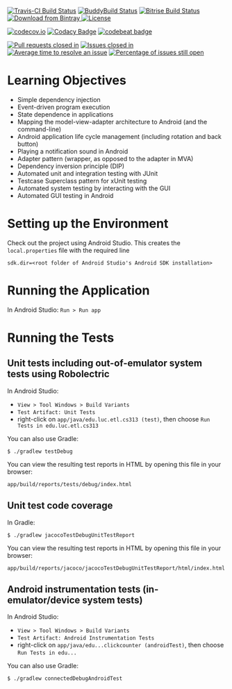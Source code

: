 [![Travis-CI Build Status](https://travis-ci.org/LoyolaChicagoCode/clickcounter-android-java.svg?branch=master)](https://travis-ci.org/LoyolaChicagoCode/clickcounter-android-java)
[![BuddyBuild Status](https://dashboard.buddybuild.com/api/statusImage?appID=5855a9487c97b60100e6e5d6&branch=master&build=latest)](https://dashboard.buddybuild.com/apps/5855a9487c97b60100e6e5d6/build/latest?branch=master)
[![Bitrise Build Status](https://www.bitrise.io/app/30d887c4432aae84.svg?token=he-jVnNMOn-4NnxAJCshOA&branch=master)](https://www.bitrise.io/app/30d887c4432aae84)
[![Download from Bintray](https://api.bintray.com/packages/loyolachicagocode/generic/clickcounter-android-java/images/download.svg) ](https://bintray.com/loyolachicagocode/generic/clickcounter-android-java/_latestVersion)
[![License](http://img.shields.io/:license-mit-blue.svg)](http://doge.mit-license.org)

[![codecov.io](https://codecov.io/github/LoyolaChicagoCode/clickcounter-android-java/branch/master/graph/badge.svg)](https://codecov.io/github/LoyolaChicagoCode/clickcounter-android-java)
[![Codacy Badge](https://api.codacy.com/project/badge/Grade/3f4e4411f308417e81c950228f5d299f)](https://www.codacy.com/app/laufer/clickcounter-android-java?utm_source=github.com&amp;utm_medium=referral&amp;utm_content=LoyolaChicagoCode/clickcounter-android-java&amp;utm_campaign=Badge_Grade)
[![codebeat badge](https://codebeat.co/badges/f3b52f05-9bb8-4b6a-9c17-52bb5d9b433f)](https://codebeat.co/projects/github-com-loyolachicagocode-clickcounter-android-java)

[![Pull requests closed in](http://issuestats.com/github/LoyolaChicagoCode/clickcounter-android-java/badge/pr)](http://issuestats.com/github/LoyolaChicagoCode/clickcounter-android-java)
[![Issues closed in](http://issuestats.com/github/LoyolaChicagoCode/clickcounter-android-java/badge/issue)](http://issuestats.com/github/LoyolaChicagoCode/clickcounter-android-java)
[![Average time to resolve an issue](http://isitmaintained.com/badge/resolution/LoyolaChicagoCode/clickcounter-android-java.svg)](http://isitmaintained.com/project/LoyolaChicagoCode/clickcounter-android-java "Average time to resolve an issue")
[![Percentage of issues still open](http://isitmaintained.com/badge/open/LoyolaChicagoCode/clickcounter-android-java.svg)](http://isitmaintained.com/project/LoyolaChicagoCode/clickcounter-android-java "Percentage of issues still open")

# Learning Objectives

* Simple dependency injection
* Event-driven program execution
* State dependence in applications
* Mapping the model-view-adapter architecture to Android (and the command-line)
* Android application life cycle management (including rotation and back button)
* Playing a notification sound in Android
* Adapter pattern (wrapper, as opposed to the adapter in MVA)
* Dependency inversion principle (DIP)
* Automated unit and integration testing with JUnit
* Testcase Superclass pattern for xUnit testing
* Automated system testing by interacting with the GUI
* Automated GUI testing in Android

# Setting up the Environment

Check out the project using Android Studio. This creates the `local.properties` file
with the required line

    sdk.dir=<root folder of Android Studio's Android SDK installation>

# Running the Application

In Android Studio: `Run > Run app`

# Running the Tests

## Unit tests including out-of-emulator system tests using Robolectric

In Android Studio:

* `View > Tool Windows > Build Variants`
* `Test Artifact: Unit Tests`
* right-click on `app/java/edu.luc.etl.cs313 (test)`, then choose `Run Tests in edu.luc.etl.cs313`

You can also use Gradle:

    $ ./gradlew testDebug

You can view the resulting test reports in HTML by opening this file in your browser:

    app/build/reports/tests/debug/index.html

## Unit test code coverage

In Gradle:

    $ ./gradlew jacocoTestDebugUnitTestReport

You can view the resulting test reports in HTML by opening this file in your browser:

    app/build/reports/jacoco/jacocoTestDebugUnitTestReport/html/index.html

## Android instrumentation tests (in-emulator/device system tests)

In Android Studio:

* `View > Tool Windows > Build Variants`
* `Test Artifact: Android Instrumentation Tests`
* right-click on `app/java/edu...clickcounter (androidTest)`, then choose `Run Tests in edu...`

You can also use Gradle:

    $ ./gradlew connectedDebugAndroidTest
